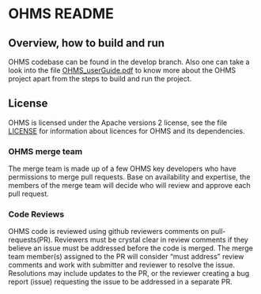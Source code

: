 # OHMS README

## Overview, how to build and run

OHMS codebase can be found in the develop branch. Also one can take a look into the file [OHMS_userGuide.pdf](https://github.com/vmware/OHMS/blob/master/OHMS_userGuide.pdf) to know more about the OHMS project apart from the steps to build and run the project.

## License
OHMS is licensed under the Apache versions 2 license, see the file [LICENSE](https://github.com/vmware/OHMS/blob/master/LICENSE.txt) for information about licences for OHMS and its dependencies.



### OHMS merge team
The merge team is made up of a few OHMS key developers who have permissions to merge pull requests. Base on availability and expertise, the members of the merge team will decide who will review and approve each pull request.
### Code Reviews
OHMS code is reviewed using github reviewers comments on pull-requests(PR).  Reviewers must be crystal clear in review comments if they believe an issue must be addressed before the code is merged. The merge team member(s) assigned to the PR will consider “must address” review comments and work with submitter and reviewer to resolve the issue.  Resolutions may include updates to the PR, or the reviewer creating a bug report (issue) requesting the issue to be addressed in a separate PR.


